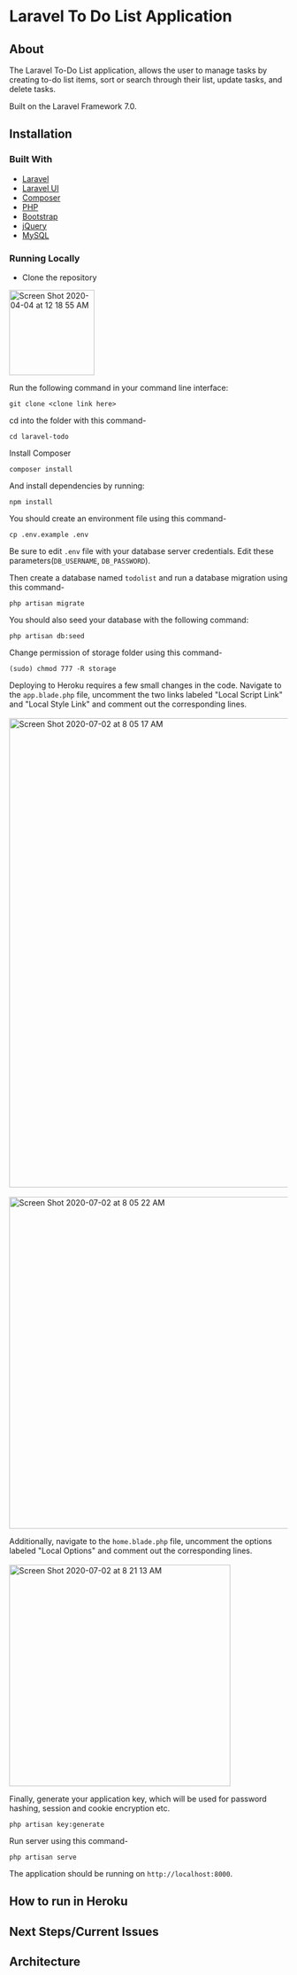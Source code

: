 # Laravel To Do List Application

## About

The Laravel To-Do List application, allows the user to manage tasks by creating to-do list items, sort or search through their list, update tasks, and delete tasks. 

Built on the Laravel Framework 7.0.

## Installation

### Built With

* [Laravel](https://laravel.com/)
* [Laravel UI](https://github.com/laravel/ui)
* [Composer](https://getcomposer.org/)
* [PHP](https://www.php.net/)
* [Bootstrap](https://getbootstrap.com/)
* [jQuery](https://jquery.com/)
* [MySQL](https://www.mysql.com/)

### Running Locally

* Clone the repository

<img width="154" alt="Screen Shot 2020-04-04 at 12 18 55 AM" src="https://user-images.githubusercontent.com/55072295/78418421-e2330880-7609-11ea-9598-8374f02146af.png">

Run the following command in your command line interface:

```
git clone <clone link here>
```

cd into the folder with this command-
```
cd laravel-todo
```

Install Composer
```
composer install
```

And install dependencies by running:

```
npm install
```

You should create an environment file using this command-
```
cp .env.example .env
```

Be sure to edit `.env` file with your database server credentials. Edit these parameters(`DB_USERNAME`, `DB_PASSWORD`).

Then create a database named `todolist` and run a database migration using this command-
```
php artisan migrate
```

You should also seed your database with the following command:
```
php artisan db:seed
```

Change permission of storage folder using this command-
```
(sudo) chmod 777 -R storage
```

Deploying to Heroku requires a few small changes in the code. Navigate to the `app.blade.php` file, uncomment the two links labeled "Local Script Link" and "Local Style Link" and comment out the corresponding lines.
<br/><br/><img width="847" alt="Screen Shot 2020-07-02 at 8 05 17 AM" src="https://user-images.githubusercontent.com/55072295/86358033-c658f600-bc3c-11ea-9af2-d7835a6673ce.png">
<br/><br/><img width="599" alt="Screen Shot 2020-07-02 at 8 05 22 AM" src="https://user-images.githubusercontent.com/55072295/86358040-c822b980-bc3c-11ea-8e89-196e96235f5a.png">

Additionally, navigate to the `home.blade.php` file, uncomment the options labeled "Local Options" and comment out the corresponding lines.
<br/><br/><img width="400" alt="Screen Shot 2020-07-02 at 8 21 13 AM" src="https://user-images.githubusercontent.com/55072295/86358238-26e83300-bc3d-11ea-9ad2-6f8d5104abfe.png">

Finally, generate your application key, which will be used for password hashing, session and cookie encryption etc.
```
php artisan key:generate
```

Run server using this command-
```
php artisan serve
```

The application should be running on `http://localhost:8000`.

## How to run in Heroku
## Next Steps/Current Issues
## Architecture
